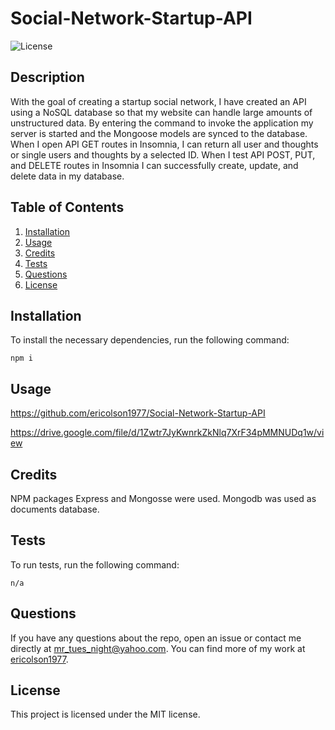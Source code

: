 # Social-Network-Startup-API
![License](https://img.shields.io/badge/License-MIT-yellow.svg)

## Description
With the goal of creating a startup social network, I have created an API using a NoSQL database so that my website can handle large amounts of unstructured data. By entering the command to invoke the application my server is started and the Mongoose models are synced to the database. When I open API GET routes in Insomnia, I can return all user and thoughts or single users and thoughts by a selected ID. When I test API POST, PUT, and DELETE routes in Insomnia I can successfully create, update, and delete data in my database.

## Table of Contents
1. [Installation](#installation)
2. [Usage](#usage)
3. [Credits](#credits)
4. [Tests](#tests)
5. [Questions](#questions)
6. [License](#license)

## Installation
To install the necessary dependencies, run the following command:
    
    npm i

## Usage

https://github.com/ericolson1977/Social-Network-Startup-API

https://drive.google.com/file/d/1Zwtr7JyKwnrkZkNlq7XrF34pMMNUDq1w/view


## Credits

NPM packages Express and Mongosse were used. Mongodb was used as documents database.

## Tests
To run tests, run the following command:
    
    n/a

## Questions
If you have any questions about the repo, open an issue or contact me directly at mr_tues_night@yahoo.com. You can find more of my work at [ericolson1977](https://github.com/ericolson1977).

## License
  This project is licensed under the MIT license.
